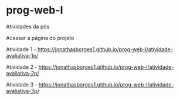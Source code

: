 # prog-web-I
Atividades da pós

Acessar a página do projeto

Atividade 1 - https://jonathasborges1.github.io/prog-web-I/atividade-avaliativa-1p/

Atividade 2 - https://jonathasborges1.github.io/prog-web-I/atividade-avaliativa-2p/

Atividade 3 - https://jonathasborges1.github.io/prog-web-I/atividade-avaliativa-3p/
